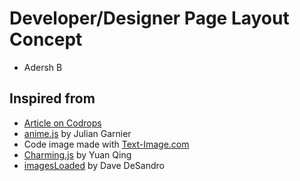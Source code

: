 # Developer/Designer Page Layout Concept
- Adersh B 

## Inspired from
- [Article on Codrops](https://tympanus.net/codrops/?p=30725)
- [anime.js](http://anime-js.com/) by Julian Garnier
- Code image made with [Text-Image.com](http://www.text-image.com/)
- [Charming.js](https://github.com/yuanqing/charming) by Yuan Qing
- [imagesLoaded](http://imagesloaded.desandro.com/) by Dave DeSandro








